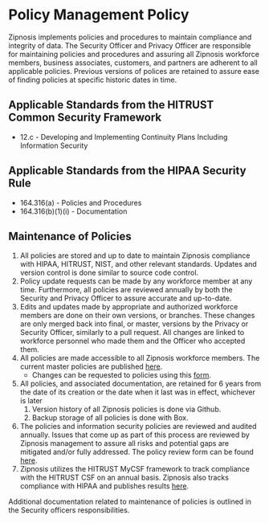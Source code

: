 # Policy Management Policy

Zipnosis implements policies and procedures to maintain compliance and integrity of data. The Security Officer and Privacy Officer are responsible for maintaining policies and procedures and assuring all Zipnosis workforce members, business associates, customers, and partners are adherent to all applicable policies. Previous versions of polices are retained to assure ease of finding policies at specific historic dates in time.

## Applicable Standards from the HITRUST Common Security Framework

* 12.c - Developing and Implementing Continuity Plans Including Information Security

## Applicable Standards from the HIPAA Security Rule

* 164.316(a) - Policies and Procedures
* 164.316(b)(1)(i) - Documentation

## Maintenance of Policies

1. All policies are stored and up to date to maintain Zipnosis compliance with HIPAA, HITRUST, NIST, and other relevant standards. Updates and version control is done similar to source code control.
2. Policy update requests can be made by any workforce member at any time. Furthermore, all policies are reviewed annually by both the Security and Privacy Officer to assure accurate and up-to-date.
3. Edits and updates made by appropriate and authorized workforce members are done on their own versions, or branches. These changes are only merged back into final, or master, versions by the Privacy or Security Officer, similarly to a pull request. All changes are linked to workforce personnel who made them and the Officer who accepted them.
4. All policies are made accessible to all Zipnosis workforce members. The current master policies are published [here](https://Zipnosis.io/policy/).
	* Changes can be requested to policies using this [form](https://docs.google.com/a/Zipnosis.io/forms/d/1sJ_8DcbbW8i2i85pqXU7JrjHLFYBhFj_TP5uAG4QFZE/viewform).
5. All policies, and associated documentation, are retained for 6 years from the date of its creation or the date when it last was in effect, whichever is later
	1. Version history of all Zipnosis policies is done via Github.
	2. Backup storage of all policies is done with Box.
6. The policies and information security policies are reviewed and audited annually. Issues that come up as part of this process are reviewed by Zipnosis management to assure all risks and potential gaps are mitigated and/or fully addressed. The policy review form can be found [here](https://docs.google.com/a/Zipnosis.io/forms/d/1kuyIYA-Z-tmRdfMwrVMl59BujIy9y1dyjMSd8_Wy760/viewform).
7. Zipnosis utilizes the HITRUST MyCSF framework to track compliance with the HITRUST CSF on an annual basis. Zipnosis also tracks compliance with HIPAA and publishes results [here](https://Zipnosis.io/hipaa/).

Additional documentation related to maintenance of policies is outlined in the Security officers responsibilities.
